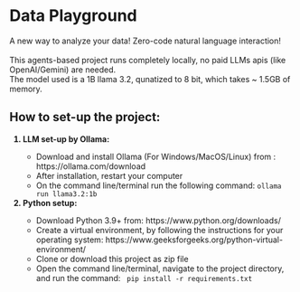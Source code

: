 # Data Playground
A new way to analyze your data! Zero-code natural language interaction! <Br> <Br>
This agents-based project runs completely locally, no paid LLMs apis (like OpenAI/Gemini) are needed. <Br>
The model used is a 1B llama 3.2, qunatized to 8 bit, which takes ~ 1.5GB of memory. <Br>

## How to set-up the project:
<ol>
  <b>
    <li>
      LLM set-up by Ollama:
    </li>
  </b>
  
  <ul>
    <li>
      Download and install Ollama (For Windows/MacOS/Linux) from : https://ollama.com/download
    </li>
    <li>
      After installation, restart your computer
    </li>
    <li>
      On the command line/terminal run the following command: <code>ollama run llama3.2:1b </code>
    </li>
  </ul>

  <b>
    <li>
      Python setup:
    </li>
  </b>

  <ul>
    <li>
      Download Python 3.9+ from: https://www.python.org/downloads/
    </li>
    <li>
      Create a virtual environment, by following the instructions for your operating system: https://www.geeksforgeeks.org/python-virtual-environment/
    </li>
    <li>
      Clone or download this project as zip file
    </li>
    <li>
      Open the command line/terminal, navigate to the project directory, and run the command: <code> pip install -r requirements.txt </code>
    </li>
  </ul>
  
</ol>

